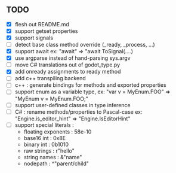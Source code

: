## TODO
- [x] flesh out README.md
- [x] support getset properties
- [x] support signals
- [ ] detect base class method override (_ready, _process, ...)
- [x] support await ex: "await" => "await ToSignal(....)
- [x] use argparse instead of hand-parsing sys.argv
- [ ] move C# translations out of godot_type.py
- [x] add onready assignments to ready method
- [ ] add c++ transpiling backend
- [ ] c++ : generate bindings for methods and exported properties
- [ ] support enum as a variable type, ex: "var v = MyEnum.FOO" => "MyEnum v = MyEnum.FOO;"
- [ ] support user-defined classes in type inference
- [ ] C# : rename methods/properties to Pascal-case ex: "Engine.is_editor_hint" => "Engine.IsEditorHint"
- [ ] support special literals :
  * floating exponents : 58e-10
  * base16 int : 0x8E
  * binary int : 0b1010
  * raw strings : r"hello"
  * string names : &"name"
  * nodepath : ^"parent/child"